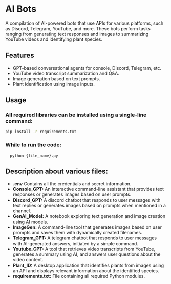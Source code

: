 # AI Bots
A compilation of AI-powered bots that use APIs for various platforms, such as Discord, Telegram, YouTube, and more. These bots perform tasks ranging from generating text responses and images to summarizing YouTube videos and identifying plant species.

## Features
- GPT-based conversational agents for console, Discord, Telegram, etc.
- YouTube video transcript summarization and Q&A.
- Image generation based on text prompts.
- Plant identification using image inputs.

## Usage
### All required libraries can be installed using a single-line command:
```bash
pip install -r requirements.txt
```
### While to run the code:
```bash
  python {file_name}.py
```
## Description about various files:
- **.env** Contains all the credentials and secret information.
- **Console_GPT:** An interactive command-line assistant that provides text responses or generates images based on user prompts.
- **Discord_GPT:** A discord chatbot that responds to user messages with text replies or generates images based on prompts when mentioned in a channel.
- **GenAI_Model:** A notebook exploring text generation and image creation using AI models.
- **ImageGen:** A command-line tool that generates images based on user prompts and saves them with dynamically created filenames.
- **Telegram_GPT:** A telegram chatbot that responds to user messages with AI-generated answers, initiated by a simple command.
- **Youtube_GPT:** A tool that retrieves video transcripts from YouTube, generates a summary using AI, and answers user questions about the video content.
- **Plant_ID:** A desktop application that identifies plants from images using an API and displays relevant information about the identified species.
- **requirements.txt:**  File containing all required Python modules.
